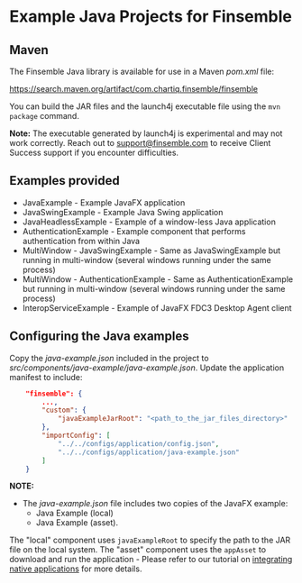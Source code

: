 # Example Java Projects for Finsemble

## Maven

The Finsemble Java library is available for use in a Maven _pom.xml_ file:

https://search.maven.org/artifact/com.chartiq.finsemble/finsemble

You can build the JAR files and the launch4j executable file using the `mvn package` command.

**Note:** The executable generated by launch4j is experimental and may not work correctly. Reach out to <a href="mailto:support@finsemble.com">support@finsemble.com</a> to receive Client Success support if you encounter difficulties.

## Examples provided
- JavaExample - Example JavaFX application
- JavaSwingExample - Example Java Swing application
- JavaHeadlessExample - Example of a window-less Java application
- AuthenticationExample - Example component that performs authentication from within Java
- MultiWindow - JavaSwingExample - Same as JavaSwingExample but running in multi-window (several windows running under the same
  process)
- MultiWindow - AuthenticationExample - Same as AuthenticationExample but running in multi-window (several windows running under the same
      process) 
- InteropServiceExample - Example of JavaFX FDC3 Desktop Agent client

## Configuring the Java examples 
Copy the _java-example.json_ included in the project to _src/components/java-example/java-example.json_. Update the application manifest to include:
``` JSON
    "finsemble": {
        ...,
        "custom": {
            "javaExampleJarRoot": "<path_to_the_jar_files_directory>"
        },
        "importConfig": [
            "../../configs/application/config.json",
            "../../configs/application/java-example.json"
        ]
    }
```

**NOTE:**
- The _java-example.json_ file includes two copies of the JavaFX example: 
  - Java Example (local)
  - Java Example (asset). 

The "local" component uses `javaExampleRoot` to specify the path to the JAR file on the local system. The "asset" component uses the `appAsset` to download and run the application - Please refer to our tutorial
on [integrating native applications](https://documentation.finsemble.com/tutorial-integratingNativeApplications.html) for more details.


